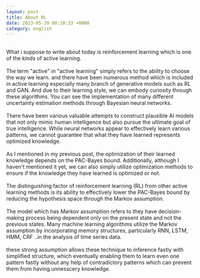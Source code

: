```yaml
---
layout: post
title: About RL
date: 2023-05-30 00:10:33 +0900
category: english
---
```

<br/>
What i suppose to write about today is reinforcement learning which is one of the kinds of active learning. 
<br/>
<br/>
The term "active" in "active learning" simply refers to the ability to choose the way we learn. and there have been numerous method which is included in active learning especially many branch of generative models such as RL and GAN. And due to their learning style, we can embody curiosity through these algorithms. You can see the implementation of many different uncertainty estimation methods through Bayesian neural networks.
<br/>
<br/>
There have been various valuable attempts to construct plausible AI models that not only mimic human intelligence but also pursue the ultimate goal of true intelligence. While neural networks appear to effectively learn various patterns, we cannot guarantee that what they have learned represents optimized knowledge.
<br/>
<br/>
As I mentioned in my previous post, the optimization of their learned knowledge depends on the PAC-Bayes bound. 
Additionally, although I haven't mentioned it yet, we can also simply utilize optimization methods to ensure if the knowledge they have learned is optimized or not.
<br/>
<br/>
The distinguishing factor of reinforcement learning (RL) from other active learning methods is its ability to effectively lower the PAC-Bayes bound by reducing the hypothesis space through the Markov assumption.
<br/>
<br/>
The model which has Markov assumption refers to they have decision-making process being dependent only on the present state and not the previous states. Many machine learning algorithms utilize the Markov assumption by incorporating memory structures, particularly RNN, LSTM, HMM, CRF ..in the analysis of time series data.
<br/>
<br/>
these strong assumption allows these technique to inference fastly with simplified structure, which eventually enabling them to learn even one pattern fastly without any help of contradictory patterns which can prevent them from having unnesscery knowledge.